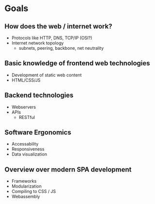 # Goals

## How does the web / internet work?
- Protocols like HTTP, DNS, TCP/IP (OSI?)
- Internet network topology
  - subnets, peering, backbone, net neutrality

## Basic knowledge of frontend web technologies
- Development of static web content
- HTML/CSS/JS

## Backend technologies
- Webservers
- APIs
  - RESTful

## Software Ergonomics
- Accessability
- Responsiveness
- Data visualization

## Overview over modern SPA development
- Frameworks
- Modularization
- Compiling to CSS / JS
- Webassembly
